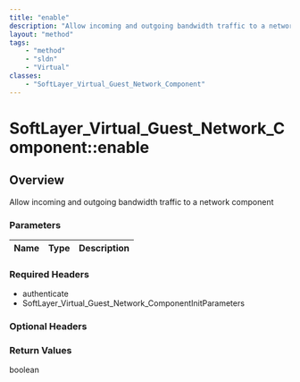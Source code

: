 ```yaml
---
title: "enable"
description: "Allow incoming and outgoing bandwidth traffic to a network component"
layout: "method"
tags:
    - "method"
    - "sldn"
    - "Virtual"
classes:
    - "SoftLayer_Virtual_Guest_Network_Component"
---
```

# SoftLayer_Virtual_Guest_Network_Component::enable
## Overview 
Allow incoming and outgoing bandwidth traffic to a network component 

### Parameters 
|Name | Type | Description |
| --- | --- | --- |


### Required Headers
* authenticate
* SoftLayer_Virtual_Guest_Network_ComponentInitParameters

### Optional Headers

### Return Values
boolean

